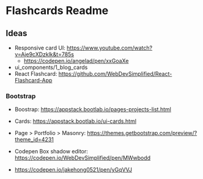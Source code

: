 # Flashcards Readme

## Ideas

- Responsive card UI: https://www.youtube.com/watch?v=Aje9cXDzklk&t=785s
  - https://codepen.io/angelad/pen/xxGoaXe
- ui_components/1_blog_cards
- React Flashcard: https://github.com/WebDevSimplified/React-Flashcard-App

### Bootstrap

- Boostrap: https://appstack.bootlab.io/pages-projects-list.html
- Cards: https://appstack.bootlab.io/ui-cards.html

- Page > Portfolio > Masonry: https://themes.getbootstrap.com/preview/?theme_id=4231

* Codepen Box shadow editor: https://codepen.io/WebDevSimplified/pen/MWwbodd

- https://codepen.io/jakehong0521/pen/yGqVVJ
